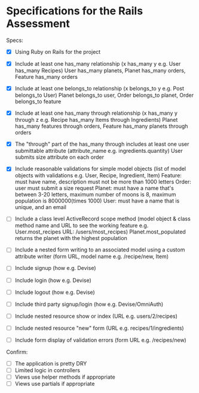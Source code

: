 # Specifications for the Rails Assessment

Specs:
- [x] Using Ruby on Rails for the project
- [x] Include at least one has_many relationship (x has_many y e.g. User has_many Recipes)
			User has_many planets, Planet has_many orders, Feature has_many orders
- [x] Include at least one belongs_to relationship (x belongs_to y e.g. Post belongs_to User)
			Planet belongs_to user, Order belongs_to planet, Order belongs_to feature
- [x] Include at least one has_many through relationship (x has_many y through z e.g. Recipe has_many Items through Ingredients)
			Planet has_many features through orders, Feature has_many planets through orders
- [x] The "through" part of the has_many through includes at least one user submittable attribute (attribute_name e.g. ingredients.quantity)
			User submits size attribute on each order
- [x] Include reasonable validations for simple model objects (list of model objects with validations e.g. User, Recipe, Ingredient, Item)
			Feature: must have name, description must not be more than 1000 letters
			Order: user must submit a size request
			Planet: must have a name that's between 3-20 letters, maximum number of moons is 8, maximum population is 8000000(times 1000)
			User: must have a name that is unique, and an email

- [ ] Include a class level ActiveRecord scope method (model object & class method name and URL to see the working feature e.g. User.most_recipes URL: /users/most_recipes)
			Planet.most_populated returns the planet with the highest population
- [ ] Include a nested form writing to an associated model using a custom attribute writer (form URL, model name e.g. /recipe/new, Item)

- [ ] Include signup (how e.g. Devise)
- [ ] Include login (how e.g. Devise)
- [ ] Include logout (how e.g. Devise)
- [ ] Include third party signup/login (how e.g. Devise/OmniAuth)

- [ ] Include nested resource show or index (URL e.g. users/2/recipes)
- [ ] Include nested resource "new" form (URL e.g. recipes/1/ingredients)
- [ ] Include form display of validation errors (form URL e.g. /recipes/new)

Confirm:
- [ ] The application is pretty DRY
- [ ] Limited logic in controllers
- [ ] Views use helper methods if appropriate
- [ ] Views use partials if appropriate

